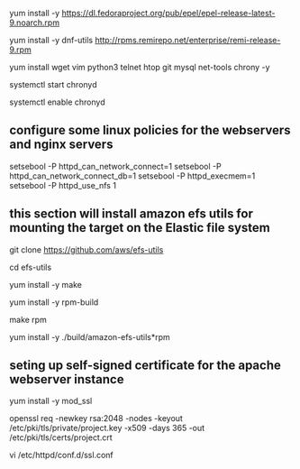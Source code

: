 yum install -y https://dl.fedoraproject.org/pub/epel/epel-release-latest-9.noarch.rpm

yum install -y dnf-utils http://rpms.remirepo.net/enterprise/remi-release-9.rpm

yum install wget vim python3 telnet htop git mysql net-tools chrony -y

systemctl start chronyd

systemctl enable chronyd

## configure some linux policies for the webservers and nginx servers
setsebool -P httpd_can_network_connect=1
setsebool -P httpd_can_network_connect_db=1
setsebool -P httpd_execmem=1
setsebool -P httpd_use_nfs 1

## this section will install amazon efs utils for mounting the target on the Elastic file system
git clone https://github.com/aws/efs-utils

cd efs-utils

yum install -y make

yum install -y rpm-build

make rpm 

yum install -y  ./build/amazon-efs-utils*rpm

## seting up self-signed certificate for the apache  webserver instance
yum install -y mod_ssl

openssl req -newkey rsa:2048 -nodes -keyout /etc/pki/tls/private/project.key -x509 -days 365 -out /etc/pki/tls/certs/project.crt

vi /etc/httpd/conf.d/ssl.conf